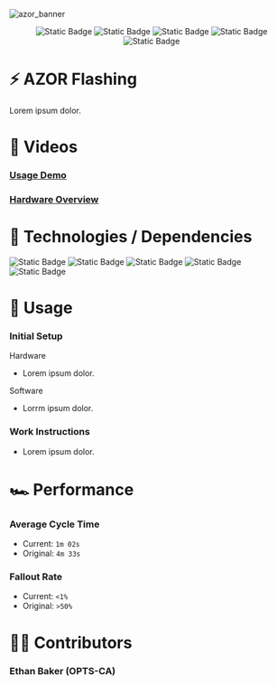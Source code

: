 ![azor_banner](https://github.com/ethbak/azor-flashing-mq/azor-flashing-logo.png)

<div align="center">

![Static Badge](https://img.shields.io/badge/JD-AZOR-darkgreen)
![Static Badge](https://img.shields.io/badge/Flashing-Station-red)
![Static Badge](https://img.shields.io/badge/Marquardt-U.S.-lightblue)
![Static Badge](https://img.shields.io/badge/Author-Ethan_Baker-green)
![Static Badge](https://img.shields.io/badge/August-2024-orange)

</div>

# ⚡ AZOR Flashing

Lorem ipsum dolor.

# 🎥 Videos
### [Usage Demo](https://youtu.be/)
### [Hardware Overview](https://youtu.be/)

# 📀 Technologies / Dependencies

![Static Badge](https://img.shields.io/badge/PYTHON-blue?style=for-the-badge)
![Static Badge](https://img.shields.io/badge/TKINTER-gold?style=for-the-badge)
![Static Badge](https://img.shields.io/badge/winIDEA-purple?style=for-the-badge)
![Static Badge](https://img.shields.io/badge/SmartSnippets-green?style=for-the-badge)
![Static Badge](https://img.shields.io/badge/HexFile_Generator.exe-orange?style=for-the-badge)

# 👥 Usage

### Initial Setup
Hardware
- Lorem ipsum dolor.
  
Software
- Lorrm ipsum dolor.

### Work Instructions
- Lorem ipsum dolor.

# 🏎️ Performance

### Average Cycle Time
- Current: `1m 02s`
- Original: `4m 33s`

### Fallout Rate
- Current: `<1%`
- Original: `>50%`


# 👨‍💻 Contributors

### Ethan Baker (OPTS-CA)
